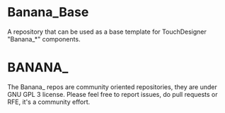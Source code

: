# Banana_Base

A repository that can be used as a base template for TouchDesigner "Banana_*" components.

# BANANA_
The Banana_ repos are community oriented repositories, they are under GNU GPL 3 license. Please feel free to report issues, do pull requests or RFE, it's a community effort.
